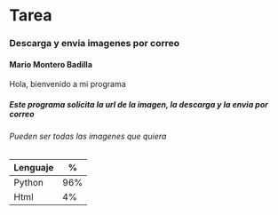 # Tarea

### Descarga y envia imagenes por correo

#### Mario Montero Badilla


Hola, bienvenido a mi programa

##### Este programa solicita la url de la imagen, la descarga y la envia por correo
###### Pueden ser todas las imagenes que quiera


| Lenguaje | %   |
| -------- | --- |
| Python   | 96% |
| Html     | 4% |
